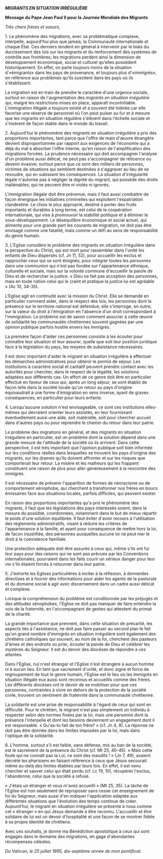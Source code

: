 ***MIGRANTS EN SITUATION IRRÉGULIÈRE***

**Message du Pape Jean Paul II pour la Journée Mondiale des Migrants**

*Très chers frères et soeurs,*

1\. Le phènomène des migrations, avec sa problématique complexe, interpelle, aujourd'hui plus que jamais, la Communauté internationale et chaque Etat. Ces derniers tendent en général à intervenir par le biais du durcissement des lois sur les migrants et du renforcement des systèmes de contrôle aux frontières; les migrations perdent ainsi la dimension de développement économique, social et culturel qu'elles possèdent historiquement. En effet, on parle toujours moins de la situation d'«émigrants» dans les pays de provenance, et toujours plus d'«immigrés», en référence aux problèmes qu'ils suscitent dans les pays où ils s'établissent.

La migration est en train de prendre le caractère d'une urgence sociale, surtout en raison de l'augmentation des *migrants en situation irrégulière* qui, malgré les restrictions mises en place, apparaît incontrôlable. L'immigration illégale a toujours existé et a souvent été tolérée car elle favorise une réserve de personnel où l'on peut puiser au fur et à mesure que les migrants en situation régulière s'élèvent dans l'échelle sociale et s'insèrent de façon stable dans le monde du travail.

2\. Aujourd'hui le phénomène des migrants en situation irrégulière a pris des proportions importantes, tant parce que l'offre de main d'œuvre étrangère devient disproportionnée par rapport aux exigences de l'économie qui a déjà du mal à absorber l'offre interne, qu'en raison de l'amplification des migrations forcées. La prudence nécessaire qui doit accompagner l'analyse d'un problème aussi délicat, ne peut pas s'accompagner de réticence ou devenir évasive; surtout parce que ce sont des milliers de personnes, victimes de situations qui semblent destinées à s'aggraver au lieu de se résoudre, qui en subissent les conséquences. La situation d'irrégularité légale n'autorise pas à négliger la dignité du migrant, qui possède des droits inaliénables, qui ne peuvent être ni violés ni ignorés.

L'immigration illégale doit être prévenue, mais il faut aussi combattre de façon énergique les initiatives criminelles qui exploitent l'expatriation clandestine. Le choix le plus approprié, destiné à porter des fruits importants et durables à long terme, est celui de la coopération internationale, qui vise à promouvoir la stabilité politique et à éliminer le sous-développement. Le déséquilibre économique et social actuel, qui alimente pour une grande part les courants de migration, ne doit pas être envisagé comme une fatalité, mais comme un défi au sens de responsabilité du genre humain.

3\. L'Eglise considère le problème des migrants en situation irrégulière dans la perspective du Christ, qui est mort pour rassembler dans l'unité les enfants de Dieu dispersés (cf. Jn 11, 52), pour accueillir les exclus et rapprocher ceux qui se sont éloignés, pour intégrer toutes les personnes dans une communion qui n'est pas fondée sur l'appartenance ethnique, culturelle et sociale, mais sur la volonté commune d'accueillir la parole de Dieu et de rechercher la justice. « Dieu ne fait pas acception des personnes, mais en toute nation celui qui le craint et pratique la justice lui est agréable » (Ac 10, 34-35).

L'Eglise agit en continuité avec la mission du Christ. Elle se demande en particulier comment aider, dans le respect des lois, les personnes dont la présence sur le territoire national est défendue; elle s'interroge, en outre, sur la valeur du droit à l'émigration en l'absence d'un droit correspondant à l'immigration. Le problème est de savoir comment associer à cette œuvre de solidarité les communautés chrétiennes souvent gagnées par une opinion publique parfois hostile envers les immigrés.

La première façon d'aider ces personnes consiste à les écouter pour connaître leur situation et leur assurer, quelle que soit leur position juridique face à la législation du pays, les moyens de subsistance nécessaires.

Il est donc important d'aider le migrant en situation irrégulière à effectuer les démarches administratives pour obtenir le permis de séjour. Les institutions à caractère social et caritatif peuvent prendre contact avec les autorités pour chercher, dans le respect de la légalité, les solutions adaptées aux différents cas. Un effort de ce genre doit être en particulier effectué en faveur de ceux qui, après un long séjour, se sont établis de façon telle dans la société locale qu'un retour au pays d'origine équivaudrait à une forme d'émigration en sens inverse, ayant de graves conséquences, en particulier pour leurs enfants.

4\. Lorsqu'aucune solution n'est envisageable, ce sont ces institutions elles-mêmes qui devraient orienter leurs assistés, en leur fournissant éventuellement aussi une aide, soit matérielle, soit pour chercher accueil dans d'autres pays ou pour reprendre le chemin du retour dans leur patrie.

Le problème des migrations en général, et des migrants en situation irrégulière en particulier, est un problème dont la solution dépend dans une grande mesure de l'attitude de la société où ils arrivent. Dans cette perspective, il est très important que l'opinion publique soit bien informée sur les conditions réelles dans lesquelles se trouvent les pays d'origine des migrants, sur les drames qu'ils doivent affronter et sur les risques que comporterait leur retour. La misère et les malheurs qui les frappent constituent une raison de plus pour aller généreusement à la rencontre des immigrés.

Il est nécessaire de prévenir l'apparition de formes de néoracisme ou de comportement xénophobe, qui cherchent à transformer nos frères en boucs émissaires face aux situations locales, parfois difficiles, qui peuvent exister.

En raison des proportions importantes qu'a pris le phénomène des migrants, il faut que les législations des pays intéressés soient, dans la mesure du possible, coordonnées, notamment dans le but de mieux répartir le poids d'une solution équilibrée. Il faut éviter d'avoir recours à l'utilisation des règlements administratifs, visant à réduire les critères de l'appartenance à la famille, et ayant pour conséquence de mettre hors la loi, de facon injustifiée, des personnes auxquelles aucune loi ne peut nier le droit à la coexistence familiale.

Une protection adéquate doit être assurée à ceux qui, même s'ils ont fui leur pays pour des raisons qui ne sont pas prévues par les Conventions internationales, pourraient dans les faits courir un sérieux danger pour leur vie s'ils étaient forcés à retourner dans leur patrie.

5\. J'exhorte les Eglises particulières à inciter à la réflexion, à donnerdes directives et à fournir des informations pour aider les agents de la pastorale et du domaine social à agir avec discernement dans un cadre aussi délicat et complexe.

Lorsque la compréhension du problème est conditionnée par les préjugés et des attitudes xénophobes, l'Eglise ne doit pas manquer de faire entendre la voix de la fraternité, en l'accompagnant de gestes qui attestent du primat de la charité.

La grande importance que prennent, dans cette situation de précarité, les aspects liés à l'assistance, ne doit pas faire passer au second plan le fait qu'un grand nombre d'immigrés en situation irrégulière sont également des chrétiens catholiques qui souvent, au nom de la foi, cherchent des pasteurs d'âmes et des endroits où prier, écouter la parole de Dieu et célébrer les mystères du Seigneur. Il est du devoir des diocèses de répondre à ces attentes.

Dans l'Eglise, nul n'est étranger et l'Eglise n'est étrangère à aucun homme ni à aucun lieu. En tant que sacrement d'unité, et donc signe et force de regroupement de tout le genre humain, I'Eglise est le lieu où les immigrés en situation illégale eux aussi sont reconnus et accueillis comme des frères. Les différents diocèses ont le devoir de se mobiliser pour que ces personnes, contraintes à vivre en dehors de la protection de la société civile, trouvent un sentiment de fraternité dans la communauté chrétienne.

La solidarité est une prise de responsabilité à l'égard de ceux qui sont en difficulté. Pour le chrétien, le migrant n'est pas simplement un individu à respecter selon des normes fixées par la loi, mais une personne dont la présence l'interpelle et dont les besoins deviennent un engagement dont il est responsable. « Qu'as-tu fait de ton frère? » (cf. Jn 4, 9). La réponse ne doit pas être donnée dans les limites imposées par la loi, mais dans l'optique de la solidarité.

6\. L'homme, surtout s'il est faible, sans défense, mis au ban de la société, est le sacrement de la présence du Christ (cf. Mt 25, 40-45). « Mais cette foule qui ne connaît pas la Loi, ce sont des maudits ! » (Jn 7, 49), avaient décrété les pharisiens en faisant référence à ceux que Jésus secourait même au-delà des limites établies par leurs lois. En effet, il est venu chercher et sauver celui qui était perdu (cf. Lc 19, 10), récupérer l'exclus, l'abandonné, celui que la société a refusé.

« J'étais un étranger et vous m'avez accueilli » (Mt 25, 35). La tâche de l'Eglise est non seulement de reproposer sans cesse cet enseignement de foi du Seigneur, mais aussi d'en indiquer l'application adaptée aux différentes situations que l'évolution des temps continue de créer. Aujourd'hui, le migrant en situation irrégulière se présente à nous comme cet « étranger » en qui Jésus demande à être reconnu. L'accueillir et être solidaire de lui est un devoir d'hospitalité et une façon de se montrer fidèle à sa propre identité de chrétiens.

Avec ces souhaits, je donne ma Bénédiction apostolique à ceux qui sont engagés dans le domaine des migrations, en gage d'abondantes récompenses célestes.

*Du Vatican, le 25 juillet 1995, dix-septième année de mon pontificat.*